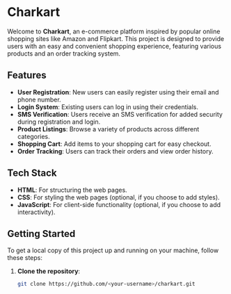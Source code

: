 # Charkart

Welcome to **Charkart**, an e-commerce platform inspired by popular online shopping sites like Amazon and Flipkart. This project is designed to provide users with an easy and convenient shopping experience, featuring various products and an order tracking system.

## Features

- **User Registration**: New users can easily register using their email and phone number.
- **Login System**: Existing users can log in using their credentials.
- **SMS Verification**: Users receive an SMS verification for added security during registration and login.
- **Product Listings**: Browse a variety of products across different categories.
- **Shopping Cart**: Add items to your shopping cart for easy checkout.
- **Order Tracking**: Users can track their orders and view order history.

## Tech Stack

- **HTML**: For structuring the web pages.
- **CSS**: For styling the web pages (optional, if you choose to add styles).
- **JavaScript**: For client-side functionality (optional, if you choose to add interactivity).

## Getting Started

To get a local copy of this project up and running on your machine, follow these steps:

1. **Clone the repository**:
   ```bash
   git clone https://github.com/<your-username>/charkart.git
